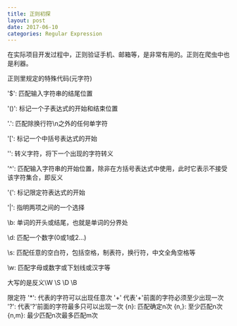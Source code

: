 ```yaml
---
title: 正则初探
layout: post
date: 2017-06-10
categories: Regular Expression
---
```

在实际项目开发过程中，正则验证手机、邮箱等，是非常有用的。正则在爬虫中也是利器。

正则里规定的特殊代码(元字符)

'$': 匹配输入字符串的结尾位置

'()': 标记一个子表达式的开始和结束位置

'.': 匹配除换行符\n之外的任何单字符

'[': 标记一个中括号表达式的开始

'\': 转义字符，将下一个出现的字符转义

'^': 匹配输入字符串的开始位置，除非在方括号表达式中使用，此时它表示不接受该字符集合，即反义

'{': 标记限定符表达式的开始

'|': 指明两项之间的一个选择

\b: 单词的开头或结尾，也就是单词的分界处

\d: 匹配一个数字(0或1或2...)

\s: 匹配任意的空白符，包括空格，制表符，换行符，中文全角空格等

\w: 匹配字母或数字或下划线或汉字等

大写的是反义\W \S \D \B

限定符
'*': 代表的字符可以出现任意次
'+' 代表'+'前面的字符必须至少出现一次
'?': 代表'?'前面的字符最多只可以出现一次
{n}: 匹配确定n次
{n,}: 至少匹配n次
{n,m}: 最少匹配n次最多匹配m次
